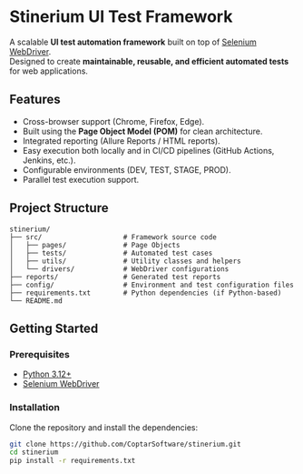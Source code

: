 # Stinerium UI Test Framework

A scalable **UI test automation framework** built on top of [Selenium WebDriver](https://www.selenium.dev/).  
Designed to create **maintainable, reusable, and efficient automated tests** for web applications.

## Features

- Cross-browser support (Chrome, Firefox, Edge).
- Built using the **Page Object Model (POM)** for clean architecture.
- Integrated reporting (Allure Reports / HTML reports).
- Easy execution both locally and in CI/CD pipelines (GitHub Actions, Jenkins, etc.).
- Configurable environments (DEV, TEST, STAGE, PROD).
- Parallel test execution support.

## Project Structure
```text
stinerium/
├── src/                    # Framework source code
│   ├── pages/              # Page Objects
│   ├── tests/              # Automated test cases
│   ├── utils/              # Utility classes and helpers
│   └── drivers/            # WebDriver configurations
├── reports/                # Generated test reports
├── config/                 # Environment and test configuration files
├── requirements.txt        # Python dependencies (if Python-based)
└── README.md
```

## Getting Started

### Prerequisites

- [Python 3.12+](https://www.python.org/)
- [Selenium WebDriver](https://pypi.org/project/selenium/)

### Installation

Clone the repository and install the dependencies:

```bash
git clone https://github.com/CoptarSoftware/stinerium.git
cd stinerium
pip install -r requirements.txt
```
